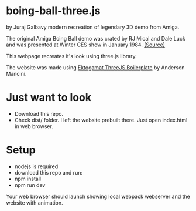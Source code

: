 # boing-ball-three.js
by Juraj Galbavy
modern recreation of legendary 3D demo from Amiga.

The original Amiga Boing Ball demo was crated by RJ Mical and Dale Luck and was presented at Winter CES show in January 1984. [(Source)](https://www.randelshofer.ch/animations/anims/robert_j_mical/boing3.ilbm.html)

This webpage recreates it's look using three.js library.

The website was made using [Ektogamat ThreeJS Boilerplate](https://github.com/ektogamat/threejs-andy-boilerplate) by Anderson Mancini.


# Just want to look
* Download this repo.
* Check dist/ folder. I left the website prebuilt there. Just open index.html in web browser.

# Setup
* nodejs is required
* download this repo and run:
* npm install
* npm run dev

Your web browser should launch showing local webpack webserver and the website with animation.

